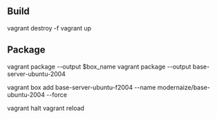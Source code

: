 ## Build
vagrant destroy -f
vagrant up 

## Package
vagrant package --output $box_name
vagrant package --output base-server-ubuntu-2004

vagrant box add base-server-ubuntu-f2004 --name modernaize/base-ubuntu-2004 --force

vagrant halt
vagrant reload